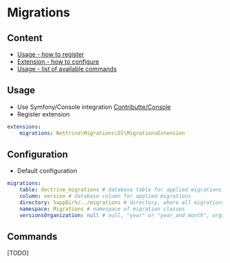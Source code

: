 # Migrations

## Content

- [Usage - how to register](#usage)
- [Extension - how to configure](#configuration)
- [Usage - list of available commands](#commands)

## Usage

- Use Symfony/Console integration [Contributte/Console](https://github.com/contributte/console)
- Register extension

```yaml
extensions:
    migrations: Nettrine\Migrations\DI\MigrationsExtension
```

## Configuration

- Default configuration

```yaml
migrations:
    table: doctrine_migrations # database table for applied migrations
    column: version # database column for applied migrations
    directory: %appDir%/../migrations # directory, where all migrations are stored
    namespace: Migrations # namespace of migration classes
    versionsOrganization: null # null, "year" or "year_and_month", organizes migrations to subdirectories
```

## Commands

[TODO]

